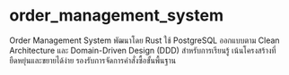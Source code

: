 # order_management_system
Order Management System พัฒนาโดย Rust ใช้ PostgreSQL ออกแบบตาม Clean Architecture และ Domain-Driven Design (DDD) สำหรับการเรียนรู้ เน้นโครงสร้างที่ยืดหยุ่นและขยายได้ง่าย รองรับการจัดการคำสั่งซื้อขั้นพื้นฐาน
